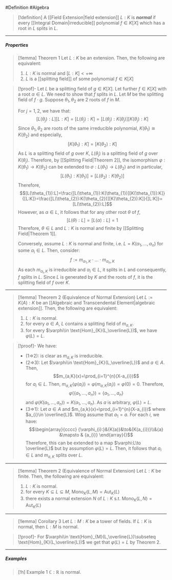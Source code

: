 #Definition #Algebra 

> [!definition]
> A [[Field Extension|field extension]] $L:K$ is ***normal*** if every [[Integral Domain|irreducible]] polynomial $f\in K[X]$ which has a root in $L$ splits in $L$.

---
##### Properties
> [!lemma] Theorem 1
> Let $L:K$ be an extension. Then, the following are equivalent:
> 1. $L:K$ is normal and $[L:K]<+\infty$
> 2. $L$ is a [[splitting field]] of some polynomial $f\in K[X]$

> [!proof]-
> Let $L$ be a splitting field of $g\in K[X]$. Let further $f\in K[X]$ with a root $\alpha\in L$. We need to show that $f$ splits in $L$. Let $M$ be the splitting field of $f\cdot g$. Suppose $\theta_{1},\theta_{2}$ are 2 roots of $f$ in $M$.
> 
> For $j=1,2$, we have that: $$[L(\theta_{j}):L][L:K]=[L(\theta_{j}):K]=[L(\theta_{j}):K(\theta_{j})][K(\theta_{j}):K]$$Since $\theta_{1},\theta_{2}$ are roots of the same irreducible polynomial, $K(\theta_{1})\cong K(\theta_{2})$ and especially, $$[K(\theta_{1}):K]=[K(\theta_{2}):K]$$As $L$ is a splitting field of $g$ over $K$, $L(\theta_{j})$ is a splitting field of $g$ over $K(\theta_{j})$. Therefore, by [[Splitting Field|Theorem 2]], the isomorphism $\varphi:K(\theta_{1})\to K(\theta_{2})$ can be extended to $\sigma:L(\theta_{1})\to L(\theta_{2})$ and in particular, $$[L(\theta_{1}):K(\theta_{1})]=[L(\theta_{2}):K(\theta_{2})]$$Therefore, $$[L(\theta_{1}):L]=\frac{[L(\theta_{1}):K(\theta_{1})][K(\theta_{1}):K]}{[L:K]}=\frac{[L(\theta_{2}):K(\theta_{2})][K(\theta_{2}):K]}{[L:K]}=[L(\theta_{2}):L]$$However, as $\alpha\in L$, it follows that for any other root $\theta$ of $f$, $$[L(\theta):L]=[L(\alpha):L]=1$$Therefore, $\theta\in L$ and $L:K$ is normal and finite by [[Splitting Field|Theorem 1]].
> 
> Conversely, assume $L:K$ is normal and finite, i.e. $L=K(\alpha_{1},\dots,\alpha_{n})$ for some $\alpha_{i}\in L$. Then, consider: $$f:=m_{\alpha_{1},K}\cdot \dots \cdot m_{\alpha_{n},K}$$As each $m_{\alpha_{i},K}$ is irreducible and $\alpha_{i}\in L$, it splits in $L$ and consequently, $f$ splits in $L$. Since $L$ is generated by $K$ and the roots of $f$, it is the splitting field of $f$ over $K$.
---
> [!lemma] Theorem 2 (Equivalence of Normal Extension)
> Let $L:=K(A):K$ be an [[Algebraic and Transcendental Element|algebraic extension]]. Then, the following are equivalent:
> 1. $L:K$ is normal.
> 2. for every $a\in A$, $L$ contains a splitting field of $m_{a,K}$.
> 3. for every $\varphi\in \text{Hom}_{K}(L,\overline{L})$, we have $\varphi(L)=L$.

> [!proof]-
> We have: 
> - (1=>2): is clear as $m_{a,K}$ is irreducible.
> - (2=>3): Let $\varphi\in \text{Hom}_{K}(L,\overline{L})$ and $a\in A$. Then, $$m_{a,K}(x)=\prod_{i=1}^{n}(X-a_{i})$$ for $a_{i}\in L$. Then, $m_{a,K}(\varphi(a_{i}))=\varphi(m_{a,K}(a_{i}))=\varphi(0)=0$. Therefore, $$\varphi(\{ a_{1},\dots,a_{n} \})=\{ a_{1},\dots,a_{n} \}$$and $\varphi(K(a_{1},\dots,a_{n}))=K(a_{1},\dots,a_{n})$. As $a$ is arbitrary, $\varphi(L)=L$.
> - (3=>1): Let $a\in A$ and $m_{a,k}(x)=\prod_{i=1}^{n}(X-a_{i})$ where $a_{i}\in \overline{L}$. Wlog assume that $a_{1}=a$. For each $i$, we have: $$\begin{array}{cccc} {\varphi_{i}:}&{K(a)}&\to&{K(a_{i})}\\&{a} &\mapsto & {a_{i}} \end{array}{}$$Therefore, this can be extended to a map $\varphi:L\to \overline{L}$ but by assumption $\varphi(L)=L$. Then, it follows that $a_{i}\in L$ and $m_{a,K}$ splits over $L$.
---
> [!lemma] Theorem 2 (Equivalence of Normal Extension)
> Let $L:K$ be finite. Then, the following are equivalent:
> 1. $L:K$ is normal.
> 2. for every $K\subseteq L\subseteq M$, $\text{Mono}_{K}(L,M)=\text{Aut}_{K}(L)$
> 3. there exists a normal extension $N$ of $L:K$ s.t. $\text{Mono}_{K}(L,N)=\text{Aut}_{K}(L)$


---
> [!lemma] Corollary 3
> Let $L:M:K$ be a tower of fields. If $L:K$ is normal, then $L:M$ is normal.

> [!proof]-
> For $\varphi\in \text{Hom}_{M}(L,\overline{L})\subseteq \text{Hom}_{K}(L,\overline{L})$ we get that $\varphi(L)=L$ by Theorem 2.
---
##### Examples
> [!h] Example 1
> $\mathbb{C}:\mathbb{R}$ is normal.